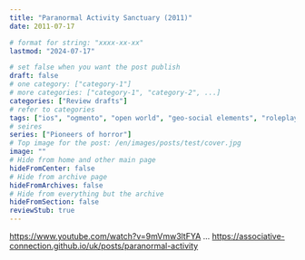 ```yaml
---
title: "Paranormal Activity Sanctuary (2011)"
date: 2011-07-17

# format for string: "xxxx-xx-xx"
lastmod: "2024-07-17"

# set false when you want the post publish
draft: false
# one category: ["category-1"]
# more categories: ["category-1", "category-2", ...]
categories: ["Review drafts"]
# refer to categories
tags: ["ios", "ogmento", "open world", "geo-social elements", "roleplay", "supernatural", "mystic", "folklore", "urban legend", "foaf"]
# seires
series: ["Pioneers of horror"]
# Top image for the post: /en/images/posts/test/cover.jpg
image: ""
# Hide from home and other main page
hideFromCenter: false
# Hide from archive page
hideFromArchives: false
# Hide from everything but the archive
hideFromSection: false
reviewStub: true
---
```

https://www.youtube.com/watch?v=9mVmw3ltFYA
...
https://associative-connection.github.io/uk/posts/paranormal-activity
<!--more-->